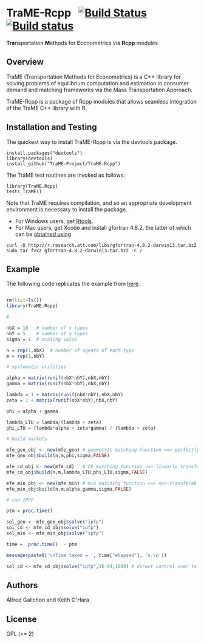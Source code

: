 # TraME-Rcpp &nbsp; [![Build Status](https://travis-ci.org/TraME-Project/TraME-Rcpp.svg?branch=master)](https://travis-ci.org/TraME-Project/TraME-Rcpp) [![Build status](https://ci.appveyor.com/api/projects/status/github/TraME-Project/TraME-Rcpp?branch=master)](https://ci.appveyor.com/project/kthohr/trame-rcpp/branch/master)

**Tra**nsportation **M**ethods for **E**conometrics via **Rcpp** modules

## Overview

TraME (Transportation Methods for Econometrics) is a C++ library for solving problems of equilibrium computation and estimation in consumer demand and matching frameworks via the Mass Transportation Approach.

TraME-Rcpp is a package of Rcpp modules that allows seamless integration of the TraME C++ library with R.

## Installation and Testing

The quickest way to install TraME-Rcpp is via the devtools package.
```
install.packages("devtools")
library(devtools)
install_github("TraME-Project/TraME-Rcpp")
```
The TraME test routines are invoked as follows:
```
library(TraME.Rcpp)
tests_TraME()
```

Note that TraME requires compilation, and so an appropriate development environment is necessary to install the package.
* For Windows users, get [Rtools](https://cran.r-project.org/bin/windows/Rtools/).
* For Mac users, get Xcode and install gfortran 4.8.2, the latter of which can be [obtained using](http://www.thecoatlessprofessor.com/programming/rcpp-rcpparmadillo-and-os-x-mavericks-lgfortran-and-lquadmath-error/)
```
curl -O http://r.research.att.com/libs/gfortran-4.8.2-darwin13.tar.bz2
sudo tar fvxz gfortran-4.8.2-darwin13.tar.bz2 -C /
```

## Example

The following code replicates the example from [here](https://github.com/TraME-Project/TraME).

``` R

rm(list=ls())
library(TraME.Rcpp)

#

nbX = 18   # number of x types
nbY = 5    # number of y types
sigma = 1  # scaling value

n = rep(1,nbX)  # number of agents of each type
m = rep(1,nbY)

# systematic utilities

alpha = matrix(runif(nbX*nbY),nbX,nbY)
gamma = matrix(runif(nbX*nbY),nbX,nbY)

lambda = 1 + matrix(runif(nbX*nbY),nbX,nbY)
zeta = 1 + matrix(runif(nbX*nbY),nbX,nbY)

phi = alpha + gamma

lambda_LTU = lambda/(lambda + zeta)
phi_LTU = (lambda*alpha + zeta*gamma) / (lambda + zeta)

# build markets

mfe_geo_obj <- new(mfe_geo) # geometric matching function <=> perfectly transferable utility
mfe_geo_obj$build(n,m,phi,sigma,FALSE)

mfe_cd_obj <- new(mfe_cd)   # CD matching function <=> linearly transferable utility
mfe_cd_obj$build(n,m,lambda_LTU,phi_LTU,sigma,FALSE)

mfe_min_obj <- new(mfe_min) # min matching function <=> non-transferable utility
mfe_min_obj$build(n,m,alpha,gamma,sigma,FALSE)

# run IPFP

ptm = proc.time()

sol_geo <- mfe_geo_obj$solve("ipfp")
sol_cd <- mfe_cd_obj$solve("ipfp")
sol_min <- mfe_min_obj$solve("ipfp")

time =  proc.time()  - ptm

message(paste0('\nTime taken = ', time["elapsed"], 's.\n'))

sol_cd <- mfe_cd_obj$solve("ipfp",1E-04,1000) # direct control over tolerance values
```

## Authors

Alfred Galichon and Keith O'Hara

## License

GPL (>= 2) 
